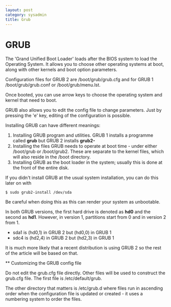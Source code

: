 ```yaml
---
layout: post
category: sysadmin
title: Grub
---
```

# GRUB
The 'Grand Unified Boot Loader' loads after the BIOS system to load the Operating System. It allows you to choose other operating systems at boot, along with other kernels and boot option parameters.

Configuration files for GRUB 2 are /boot/grub/grub.cfg and for GRUB 1 /boot/grub/grub.conf or /boot/grub/menu.lst.

Once booted, you can use arrow keys to choose the operating system and kernel that need to boot.

GRUB also allows you to edit the config file to change parameters. Just by pressing the 'e' key, editing of the configuration is possible.

Installing GRUB can have different meanings:
1. Installing GRUB program and utilities. GRUB 1 installs a programme called **grub** but GRUB 2 installs **grub2-**
2. Installing the files GRUB needs to operate at boot time - under either /boot/grub or /boot/grub2. These are separate to the kernel files, which will also reside in the /boot directory. 
3. Installing GRUB as the boot loader in the system; usually this is done at the front of the entire disk.

If you didn't install GRUB at the usual system installation, you can do this later on with

    $ sudo grub2-install /dev/sda

Be careful when doing this as this can render your system as unbootable.

In both GRUB versions, the first hard drive is denoted as **hd0** and the second as **hd1**. However, in version 1, partitions start from 0 and in version 2 from 1.

- sda1 is (hd0,1) in GRUB 2 but (hd0,0) in GRUB 1
- sdc4 is (hd2,4) in GRUB 2 but (hd2,3) in GRUB 1

It is much more likely that a recent distribution is using GRUB 2 so the rest of the article will be based on that. 

** Customizing the GRUB config file

Do not edit the grub.cfg file directly. Other files will be used to construct the grub.cfg file. The first file is /etc/default/grub.

The other directory that matters is /etc/grub.d where files run in ascending order when the configuration file is updated or created - it uses a numbering system to order the files.


